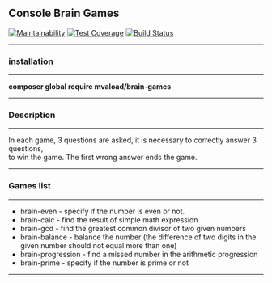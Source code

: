 
 ## Console Brain Games   
[![Maintainability](https://api.codeclimate.com/v1/badges/abeaf87357fc6ff6f234/maintainability)](https://codeclimate.com/github/mvaload/project-lvl1-s312/maintainability) [![Test Coverage](https://api.codeclimate.com/v1/badges/abeaf87357fc6ff6f234/test_coverage)](https://codeclimate.com/github/mvaload/project-lvl1-s312/test_coverage) [![Build Status](https://travis-ci.org/mvaload/brain-games.svg?branch=master)](https://travis-ci.org/mvaload/brain-games)   

___
### installation   
___
**composer global require mvaload/brain-games**   

___
### Description  
___
In each game, 3 questions are asked, it is necessary to correctly answer 3 questions,   
to win the game. The first wrong answer ends the game.
___
### Games list  
___
- brain-even - specify if the number is even or not.
- brain-calc - find the result of simple math expression
- brain-gcd - find the greatest common divisor of two given numbers
- brain-balance - balance the number (the difference of two digits in the given number should not equal more than one)
- brain-progression - find a missed number in the arithmetic progression
- brain-prime - specify if the number is prime or not   
___